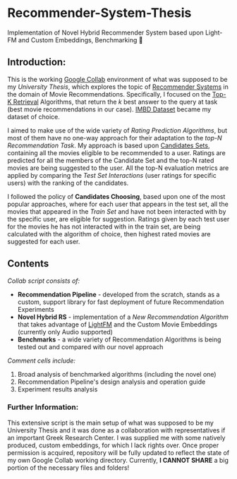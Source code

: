 # Recommender-System-Thesis
Implementation of Novel Hybrid Recommender System based upon Light-FM and Custom Embeddings, Benchmarking 🤖 

## Introduction:

This is the working [Google Collab](https://research.google.com/colaboratory/faq.html) environment of what was supposed to be my *University Thesis*,
which explores the topic of [Recommender Systems](https://en.wikipedia.org/wiki/Recommender_system) in the domain of Movie Recommendations. Specifically,
I focused on the [Top-K Retrieval](https://www.sciencedirect.com/science/article/abs/pii/S002002551830714X) Algorithms, that return the $k$ best
answer to the query at task (best movie recommendations in our case). [IMBD Dataset](https://www.imdb.com/interfaces/) became my dataset of choice.

I aimed to make use of the wide variety of *Rating Prediction Algorithms*, but most of them have no one-way approach for their adaptation to the *top-N
Recommendation Task*. My approach is based upon [Candidates Sets](https://www.sciencedirect.com/topics/mathematics/candidate-set), containing all
the movies eligible to be recommended to a user. Ratings are predicted for all the members of the Candidate Set and the top-N rated movies are being
suggested to the user. All the top-N evaluation metrics are applied by comparing the *Test Set Interactions* (user ratings for specific users) with
the ranking of the candidates.

I followed the policy of **Candidates Choosing**, based upon one of the most popular approaches, where for each user that appears in the test set,
all the movies that appeared in the *Train Set* and have not been interacted with by the specific user, are eligible for suggestion.
Ratings given by each test user for the movies he has not interacted with in the train set, are being calculated with the algorithm of choice,
then highest rated movies are suggested for each user.

## Contents

*Collab script consists of:*

* **Recommendation Pipeline** - developed from the scratch, stands as a custom, support library for fast deployment of future Recommendation Experiments
* **Novel Hybrid RS** - implementation of a *New Recommendation Algorithm* that takes advantage of [LightFM](https://github.com/lyst/lightfm)
and the Custom Movie Embeddings (currently only Audio supported)
* **Benchmarks** - a wide variety of Recommendation Algorithms is being tested out and compared with our novel approach

*Comment cells include:*

1. Broad analysis of benchmarked algorithms (including the novel one)
2. Recommendation Pipeline's design analysis and operation guide
3. Experiment results analysis

### Further Information:

This extensive script is the main setup of what was supposed to be my University Thesis and it was done as a collaboration with representatives
if an important Greek Research Center. I was supplied me with some natively produced, custom embeddings, for which I lack rights over. Once proper
permission is acquired, repository will be fully updated to reflect the state of my own Google Collab working directory.
Currently,  **I CANNOT SHARE** a big portion of the necessary files and folders! 
